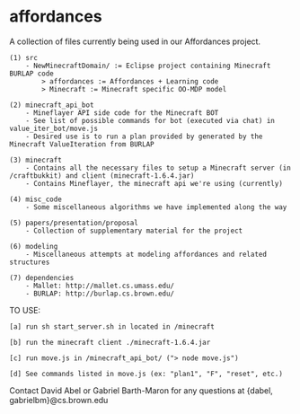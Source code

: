 affordances
===========
A collection of files currently being used in our Affordances project.

	(1) src
		- NewMinecraftDomain/ := Eclipse project containing Minecraft BURLAP code
			> affordances := Affordances + Learning code
			> Minecraft := Minecraft specific OO-MDP model

	(2) minecraft_api_bot
		- Mineflayer API side code for the Minecraft BOT
		- See list of possible commands for bot (executed via chat) in value_iter_bot/move.js
		- Desired use is to run a plan provided by generated by the Minecraft ValueIteration from BURLAP

	(3) minecraft
		- Contains all the necessary files to setup a Minecraft server (in /craftbukkit) and client (minecraft-1.6.4.jar)
		- Contains Mineflayer, the minecraft api we're using (currently)

	(4) misc_code
		- Some miscellaneous algorithms we have implemented along the way
	
	(5) papers/presentation/proposal
		- Collection of supplementary material for the project

	(6) modeling
		- Miscellaneous attempts at modeling affordances and related structures

	(7) dependencies
		- Mallet: http://mallet.cs.umass.edu/
		- BURLAP: http://burlap.cs.brown.edu/

TO USE:
	
	[a] run sh start_server.sh in located in /minecraft

	[b] run the minecraft client ./minecraft-1.6.4.jar

	[c] run move.js in /minecraft_api_bot/ ("> node move.js")

	[d] See commands listed in move.js (ex: "plan1", "F", "reset", etc.)

Contact David Abel or Gabriel Barth-Maron for any questions at {dabel, gabrielbm}@cs.brown.edu
